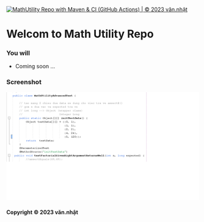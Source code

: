 [![MathUtility Repo with Maven & CI (GitHub Actions) | © 2023 văn.nhật](https://github.com/MC-Nhat/math-util-mvn/actions/workflows/math-util.yml/badge.svg)](https://github.com/MC-Nhat/math-util-mvn/actions/workflows/math-util.yml)
# Welcom to Math Utility Repo
### You will 

* Coming soon ...
### Screenshot
![DDT with JUnit](https://github.com/MC-Nhat/math-util-mvn/blob/main/screenshot/DDT%20screen%20shot.png)
#### Copyright &#169; 2023 văn.nhật